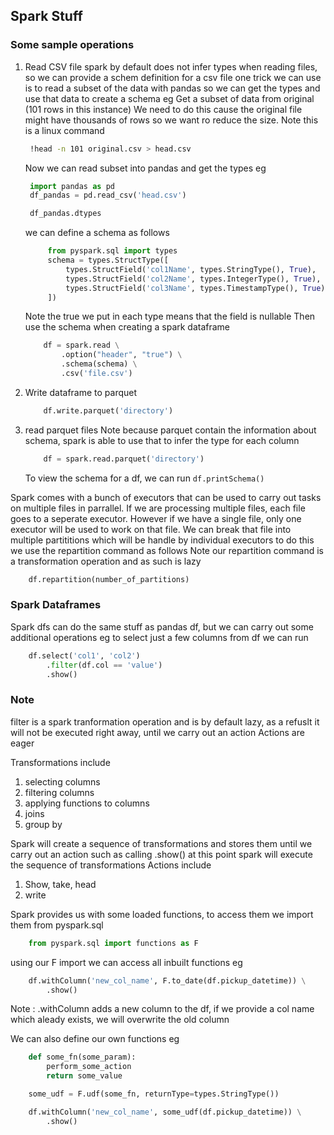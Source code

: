 ## Spark Stuff

### Some sample operations

1. Read CSV file
   spark by default does not infer types when reading files, so we can provide a schem definition for a csv file
   one trick we can use is to read a subset of the data with pandas so we can get the types and use that data to create a schema eg
   Get a subset of data from original (101 rows in this instance)
   We need to do this cause the original file might have thousands of rows so we want ro reduce the size.
   Note this is a linux command

   ```bash
    !head -n 101 original.csv > head.csv
   ```

   Now we can read subset into pandas and get the types eg

   ```python
    import pandas as pd
    df_pandas = pd.read_csv('head.csv')

    df_pandas.dtypes
   ```

   we can define a schema as follows

   ```python
        from pyspark.sql import types
        schema = types.StructType([
            types.StructField('col1Name', types.StringType(), True),
            types.StructField('col2Name', types.IntegerType(), True),
            types.StructField('col3Name', types.TimestampType(), True),
        ])
   ```

   Note the true we put in each type means that the field is nullable
   Then use the schema when creating a spark dataframe

   ```python
       df = spark.read \
           .option("header", "true") \
           .schema(schema) \
           .csv('file.csv')
   ```

2. Write dataframe to parquet
   ```python
       df.write.parquet('directory')
   ```
3. read parquet files
   Note because parquet contain the information about schema, spark is able to use that to infer the type for each column
   ```python
       df = spark.read.parquet('directory')
   ```
   To view the schema for a df, we can run `df.printSchema()`

Spark comes with a bunch of executors that can be used to carry out tasks on multiple files in parrallel. If we are processing multiple files, each
file goes to a seperate executor.
However if we have a single file, only one executor will be used to work on that file.
We can break that file into multiple partititions which will be handle by individual executors to do this we use the repartition command as follows
Note our repartition command is a transformation operation and as such is lazy

```python
    df.repartition(number_of_partitions)
```

### Spark Dataframes

Spark dfs can do the same stuff as pandas df, but we can carry out some additional operations
eg to select just a few columns from df we can run

```python
    df.select('col1', 'col2')
        .filter(df.col == 'value')
        .show()
```

### Note

filter is a spark tranformation operation and is by default lazy, as a refuslt it will not be executed right away, until we carry out an action
Actions are eager

Transformations include

1. selecting columns
2. filtering columns
3. applying functions to columns
4. joins
5. group by

Spark will create a sequence of transformations and stores them until we carry out an action such as calling .show()
at this point spark will execute the sequence of transformations
Actions include

1. Show, take, head
2. write

Spark provides us with some loaded functions, to access them we import them from pyspark.sql

```python
    from pyspark.sql import functions as F
```

using our F import we can access all inbuilt functions eg

```python
    df.withColumn('new_col_name', F.to_date(df.pickup_datetime)) \
        .show()
```

Note : .withColumn adds a new column to the df, if we provide a col name which aleady exists, we will overwrite the old column

We can also define our own functions eg

```python
    def some_fn(some_param):
        perform_some_action
        return some_value

    some_udf = F.udf(some_fn, returnType=types.StringType())

    df.withColumn('new_col_name', some_udf(df.pickup_datetime)) \
        .show()
```
